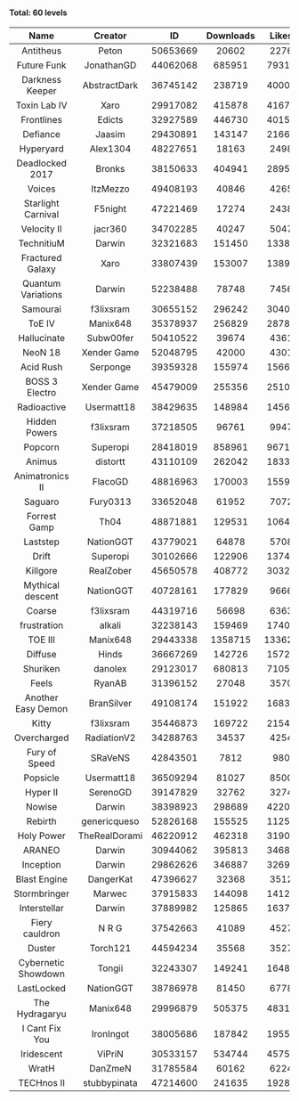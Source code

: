 #### Total: 60 levels

| Name | Creator | ID | Downloads | Likes |
|:---:|:---:|:---:|:---:|:---:|
| Antitheus | Peton | 50653669 | 20602 | 2276
| Future Funk | JonathanGD | 44062068 | 685951 | 79313
| Darkness Keeper | AbstractDark | 36745142 | 238719 | 40009
| Toxin Lab IV | Xaro | 29917082 | 415878 | 41677
| Frontlines | Edicts | 32927589 | 446730 | 40158
| Defiance | Jaasim | 29430891 | 143147 | 21668
| Hyperyard | Alex1304 | 48227651 | 18163 | 2498
| Deadlocked 2017 | Bronks | 38150633 | 404941 | 28958
| Voices | ItzMezzo | 49408193 | 40846 | 4265
| Starlight Carnival | F5night | 47221469 | 17274 | 2438
| Velocity II | jacr360 | 34702285 | 40247 | 5047
| TechnitiuM | Darwin | 32321683 | 151450 | 13389
| Fractured Galaxy  | Xaro | 33807439 | 153007 | 13897
| Quantum Variations | Darwin | 52238488 | 78748 | 7456
| Samourai | f3lixsram | 30655152 | 296242 | 30405
| ToE IV  | Manix648 | 35378937 | 256829 | 28782
| Hallucinate | Subw00fer | 50410522 | 39674 | 4361
| NeoN 18 | Xender Game | 52048795 | 42000 | 4301
| Acid Rush | Serponge | 39359328 | 155974 | 15665
| BOSS 3 Electro | Xender Game | 45479009 | 255356 | 25101
| Radioactive | Usermatt18 | 38429635 | 148984 | 14561
| Hidden Powers | f3lixsram | 37218505 | 96761 | 9947
| Popcorn | Superopi | 28418019 | 858961 | 96712
| Animus | distortt | 43110109 | 262042 | 18335
| Animatronics II | FlacoGD | 48816963 | 170003 | 15594
| Saguaro | Fury0313 | 33652048 | 61952 | 7072
| Forrest Gamp | Th04 | 48871881 | 129531 | 10645
| Laststep | NationGGT | 43779021 | 64878 | 5708
| Drift | Superopi | 30102666 | 122906 | 13745
| Killgore | RealZober | 45650578 | 408772 | 30325
| Mythical descent | NationGGT | 40728161 | 177829 | 9666
| Coarse | f3lixsram | 44319716 | 56698 | 6363
| frustration | alkali | 32238143 | 159469 | 17408
| TOE III | Manix648 | 29443338 | 1358715 | 133624
| Diffuse | Hinds | 36667269 | 142726 | 15727
| Shuriken | danolex | 29123017 | 680813 | 71059
| Feels | RyanAB | 31396152 | 27048 | 3570
| Another Easy Demon | BranSilver | 49108174 | 151922 | 16834
| Kitty | f3lixsram | 35446873 | 169722 | 21543
| Overcharged | RadiationV2 | 34288763 | 34537 | 4254
| Fury of Speed | SRaVeNS | 42843501 | 7812 | 980
| Popsicle | Usermatt18 | 36509294 | 81027 | 8500
| Hyper II | SerenoGD | 39147829 | 32762 | 3274
| Nowise | Darwin | 38398923 | 298689 | 42207
| Rebirth | genericqueso | 52826168 | 155525 | 11253
| Holy Power | TheRealDorami | 46220912 | 462318 | 31908
| ARANEO | Darwin | 30944062 | 395813 | 34680
| Inception | Darwin | 29862626 | 346887 | 32699
| Blast Engine | DangerKat | 47396627 | 32368 | 3512
| Stormbringer | Marwec | 37915833 | 144098 | 14128
| Interstellar | Darwin | 37889982 | 125865 | 16378
| Fiery cauldron | N R G | 37542663 | 41089 | 4527
| Duster | Torch121 | 44594234 | 35568 | 3527
| Cybernetic Showdown  | Tongii | 32243307 | 149241 | 16482
| LastLocked | NationGGT | 38786978 | 81450 | 6778
| The Hydragaryu | Manix648 | 29996879 | 505375 | 48319
| I Cant Fix You | IronIngot | 38005686 | 187842 | 19554
| Iridescent | ViPriN | 30533157 | 534744 | 45757
| WratH | DanZmeN | 31785584 | 60162 | 6224
| TECHnos II | stubbypinata | 47214600 | 241635 | 19284
